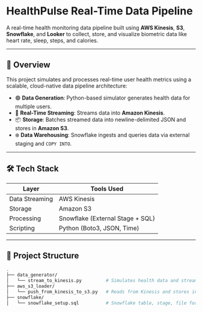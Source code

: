 #  HealthPulse Real-Time Data Pipeline

A real-time health monitoring data pipeline built using **AWS Kinesis**, **S3**, **Snowflake**, and **Looker** to collect, store, and visualize biometric data like heart rate, sleep, steps, and calories.

---

## 📌 Overview

This project simulates and processes real-time user health metrics using a scalable, cloud-native data pipeline architecture:

- 🟢 **Data Generation**: Python-based simulator generates health data for multiple users.
- 🔁 **Real-Time Streaming**: Streams data into **Amazon Kinesis**.
- 📦 **Storage**: Batches streamed data into newline-delimited JSON and stores in **Amazon S3**.
- ❄️ **Data Warehousing**: Snowflake ingests and queries data via external staging and `COPY INTO`.

---

## 🛠️ Tech Stack

| Layer             | Tools Used                        |
|------------------|-----------------------------------|
| Data Streaming   | AWS Kinesis                       |
| Storage          | Amazon S3                         |
| Processing       | Snowflake (External Stage + SQL)  |                               
| Scripting        | Python (Boto3, JSON, Time)        |

---

## 📂 Project Structure

```bash
.
├── data_generator/
│   └── stream_to_kinesis.py         # Simulates health data and streams to Kinesis
├── aws_s3_loader/
│   └── push_from_kinesis_to_s3.py   # Reads from Kinesis and stores in S3
├── snowflake/
│   └── snowflake_setup.sql          # Snowflake table, stage, file format, COPY INTO
